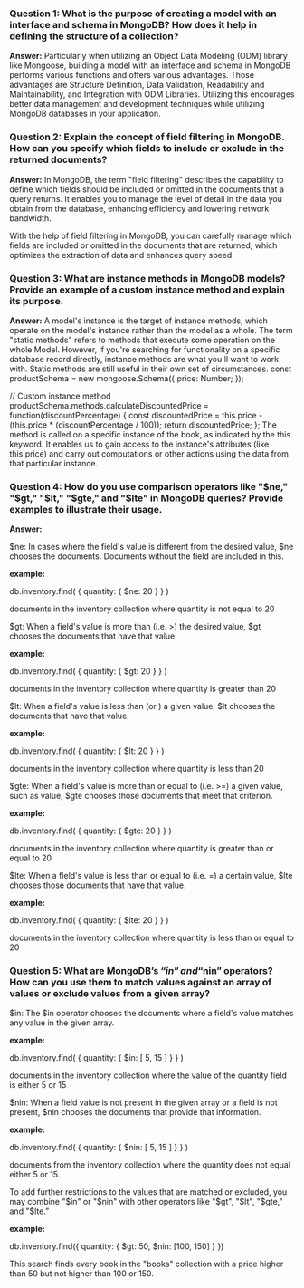 ### **Question 1:** **What is the purpose of creating a model with an interface and schema in MongoDB? How does it help in defining the structure of a collection?**

**Answer:** Particularly when utilizing an Object Data Modeling (ODM) library like Mongoose, building a model with an interface and schema in MongoDB performs various functions and offers various advantages. Those advantages are Structure Definition, Data Validation, Readability and Maintainability, and Integration with ODM Libraries. Utilizing this encourages better data management and development techniques while utilizing MongoDB databases in your application.

### **Question 2:** **Explain the concept of field filtering in MongoDB. How can you specify which fields to include or exclude in the returned documents?**

**Answer:** In MongoDB, the term "field filtering" describes the capability to define which fields should be included or omitted in the documents that a query returns. It enables you to manage the level of detail in the data you obtain from the database, enhancing efficiency and lowering network bandwidth.

With the help of field filtering in MongoDB, you can carefully manage which fields are included or omitted in the documents that are returned, which optimizes the extraction of data and enhances query speed.

### **Question 3:** **What are instance methods in MongoDB models? Provide an example of a custom instance method and explain its purpose.**

**Answer:** A model's instance is the target of instance methods, which operate on the model's instance rather than the model as a whole. The term "static methods" refers to methods that execute some operation on the whole Model. However, if you're searching for functionality on a specific database record directly, instance methods are what you'll want to work with. Static methods are still useful in their own set of circumstances.
const productSchema = new mongoose.Schema({
  price: Number;
});

// Custom instance method
productSchema.methods.calculateDiscountedPrice = function(discountPercentage) {
  const discountedPrice = this.price - (this.price * (discountPercentage / 100));
  return discountedPrice;
};
The method is called on a specific instance of the book, as indicated by the this keyword. It enables us to gain access to the instance's attributes (like this.price) and carry out computations or other actions using the data from that particular instance.

### **Question 4:** **How do you use comparison operators like "$ne," "$gt," "$lt," "$gte," and "$lte" in MongoDB queries? Provide examples to illustrate their usage.**

**Answer:** 

$ne: In cases where the field's value is different from the desired value, $ne chooses the documents. Documents without the field are included in this.

**example:** 

db.inventory.find( { quantity: { $ne: 20 } } )

documents in the inventory collection where quantity is not equal to 20

$gt: When a field's value is more than (i.e. >) the desired value, $gt chooses the documents that have that value.

**example:** 

db.inventory.find( { quantity: { $gt: 20 } } )

documents in the inventory collection where quantity is greater than 20

$lt: When a field's value is less than (or ) a given value, $lt chooses the documents that have that value.

**example:** 

db.inventory.find( { quantity: { $lt: 20 } } )

documents in the inventory collection where quantity is less than 20

$gte: When a field's value is more than or equal to (i.e. >=) a given value, such as value, $gte chooses those documents that meet that criterion.

**example:** 

db.inventory.find( { quantity: { $gte: 20 } } )

documents in the inventory collection where quantity is greater than or equal to 20

$lte: When a field's value is less than or equal to (i.e. =) a certain value, $lte chooses those documents that have that value.

**example:** 

db.inventory.find( { quantity: { $lte: 20 } } )

documents in the inventory collection where quantity is less than or equal to 20


### **Question 5:** **What are MongoDB’s “$in” and “$nin” operators? How can you use them to match values against an array of values or exclude values from a given array?**

$in: The $in operator chooses the documents where a field's value matches any value in the given array.

**example:** 

db.inventory.find( { quantity: { $in: [ 5, 15 ] } } )

documents in the inventory collection where the value of the quantity field is either 5 or 15

$nin: When a field value is not present in the given array or a field is not present, $nin chooses the documents that provide that information.

**example:** 

db.inventory.find( { quantity: { $nin: [ 5, 15 ] } } )

documents from the inventory collection where the quantity does not equal either 5 or 15.

To add further restrictions to the values that are matched or excluded, you may combine "$in" or "$nin" with other operators like "$gt", "$lt", "$gte," and "$lte.”

**example:**

db.inventory.find({ quantity: { $gt: 50, $nin: [100, 150] } })

This search finds every book in the "books" collection with a price higher than 50 but not higher than 100 or 150.